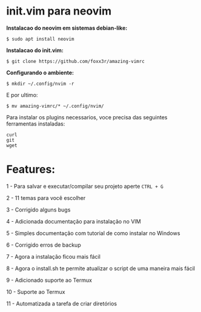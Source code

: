 # init.vim para neovim

**Instalacao do neovim em sistemas debian-like:**

`$ sudo apt install neovim`

**Instalacao do init.vim:**

`$ git clone https://github.com/foxx3r/amazing-vimrc`

**Configurando o ambiente:**

`$ mkdir ~/.config/nvim -r`

E por ultimo:

`$ mv amazing-vimrc/* ~/.config/nvim/`

Para instalar os plugins necessarios, voce precisa das seguintes ferramentas instaladas:

```
curl
git
wget
```

# Features:

1 - Para salvar e executar/compilar seu projeto aperte `CTRL + G`

2 - 11 temas para você escolher

3 - Corrigido alguns bugs

4 - Adicionada documentação para instalação no VIM

5 - Simples documentação com tutorial de como instalar no Windows

6 - Corrigido erros de backup

7 - Agora a instalação ficou mais fácil

8 - Agora o install.sh te permite atualizar o script de uma maneira mais fácil

9 - Adicionado suporte ao Termux

10 - Suporte ao Termux

11 - Automatizada a tarefa de criar diretórios
